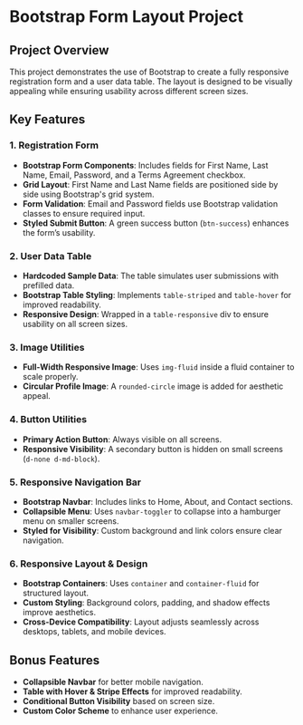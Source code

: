 # Bootstrap Form Layout Project

## Project Overview
This project demonstrates the use of Bootstrap to create a fully responsive registration form and a user data table.
The layout is designed to be visually appealing while ensuring usability across different screen sizes.

## Key Features
### 1. Registration Form
- **Bootstrap Form Components**: Includes fields for First Name, Last Name, Email, Password, and a Terms Agreement checkbox.
- **Grid Layout**: First Name and Last Name fields are positioned side by side using Bootstrap's grid system.
- **Form Validation**: Email and Password fields use Bootstrap validation classes to ensure required input.
- **Styled Submit Button**: A green success button (`btn-success`) enhances the form’s usability.

### 2. User Data Table
- **Hardcoded Sample Data**: The table simulates user submissions with prefilled data.
- **Bootstrap Table Styling**: Implements `table-striped` and `table-hover` for improved readability.
- **Responsive Design**: Wrapped in a `table-responsive` div to ensure usability on all screen sizes.

### 3. Image Utilities
- **Full-Width Responsive Image**: Uses `img-fluid` inside a fluid container to scale properly.
- **Circular Profile Image**: A `rounded-circle` image is added for aesthetic appeal.

### 4. Button Utilities
- **Primary Action Button**: Always visible on all screens.
- **Responsive Visibility**: A secondary button is hidden on small screens (`d-none d-md-block`).

### 5. Responsive Navigation Bar
- **Bootstrap Navbar**: Includes links to Home, About, and Contact sections.
- **Collapsible Menu**: Uses `navbar-toggler` to collapse into a hamburger menu on smaller screens.
- **Styled for Visibility**: Custom background and link colors ensure clear navigation.

### 6. Responsive Layout & Design
- **Bootstrap Containers**: Uses `container` and `container-fluid` for structured layout.
- **Custom Styling**: Background colors, padding, and shadow effects improve aesthetics.
- **Cross-Device Compatibility**: Layout adjusts seamlessly across desktops, tablets, and mobile devices.

## Bonus Features
- **Collapsible Navbar** for better mobile navigation.
- **Table with Hover & Stripe Effects** for improved readability.
- **Conditional Button Visibility** based on screen size.
- **Custom Color Scheme** to enhance user experience.

